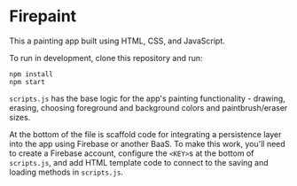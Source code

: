 # Firepaint

This a painting app built using HTML, CSS, and JavaScript.

To run in development, clone this repository and run:

```
npm install
npm start
```

`scripts.js` has the base logic for the app's painting functionality - drawing, erasing, choosing foreground and background colors and paintbrush/eraser sizes.

At the bottom of the file is scaffold code for integrating a persistence layer into the app using Firebase or another BaaS. To make this work, you'll need to create a Firebase account, configure the `<KEY>`s at the bottom of `scripts.js`, and add HTML template code to connect to the saving and loading methods in `scripts.js`.
